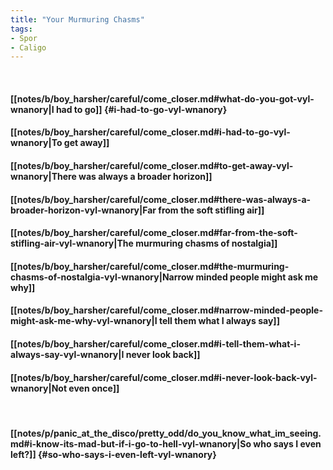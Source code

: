 ```yaml
---
title: "Your Murmuring Chasms"
tags:
- Spor
- Caligo
---
```

&nbsp;
#### [[notes/b/boy_harsher/careful/come_closer.md#what-do-you-got-vyl-wnanory|I had to go]] {#i-had-to-go-vyl-wnanory}
#### [[notes/b/boy_harsher/careful/come_closer.md#i-had-to-go-vyl-wnanory|To get away]]
#### [[notes/b/boy_harsher/careful/come_closer.md#to-get-away-vyl-wnanory|There was always a broader horizon]]
#### [[notes/b/boy_harsher/careful/come_closer.md#there-was-always-a-broader-horizon-vyl-wnanory|Far from the soft stifling air]]
#### [[notes/b/boy_harsher/careful/come_closer.md#far-from-the-soft-stifling-air-vyl-wnanory|The murmuring chasms of nostalgia]]
#### [[notes/b/boy_harsher/careful/come_closer.md#the-murmuring-chasms-of-nostalgia-vyl-wnanory|Narrow minded people might ask me why]]
#### [[notes/b/boy_harsher/careful/come_closer.md#narrow-minded-people-might-ask-me-why-vyl-wnanory|I tell them what I always say]]
#### [[notes/b/boy_harsher/careful/come_closer.md#i-tell-them-what-i-always-say-vyl-wnanory|I never look back]]
#### [[notes/b/boy_harsher/careful/come_closer.md#i-never-look-back-vyl-wnanory|Not even once]]
&nbsp;
#### [[notes/p/panic_at_the_disco/pretty_odd/do_you_know_what_im_seeing.md#i-know-its-mad-but-if-i-go-to-hell-vyl-wnanory|So who says I even left?]] {#so-who-says-i-even-left-vyl-wnanory}
